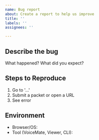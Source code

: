 ```yaml
---
name: Bug report
about: Create a report to help us improve
title: ''
labels: ''
assignees: ''

---
```


## Describe the bug

What happened? What did you expect?

## Steps to Reproduce

1. Go to '...'
2. Submit a packet or open a URL
3. See error

## Environment

- Browser/OS:
- Tool (VoiceMate, Viewer, CLI):

